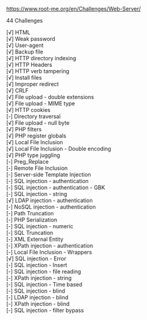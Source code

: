 https://www.root-me.org/en/Challenges/Web-Server/

  44 Challenges 

  [√] HTML<br>
  [√] Weak password<br>
  [√] User-agent<br>
  [√] Backup file<br>
  [√] HTTP directory indexing<br>
  [√] HTTP Headers<br>
  [√] HTTP verb tampering<br>
  [√] Install files<br>
  [√] Improper redirect<br>
  [√] CRLF<br>
  [√] File upload - double extensions<br>
  [√] File upload - MIME type<br>
  [√] HTTP cookies<br>
  [-] Directory traversal<br>
  [√] File upload - null byte<br>
  [√] PHP filters<br>
  [√] PHP register globals<br>
  [√] Local File Inclusion<br>
  [√] Local File Inclusion - Double encoding<br>
  [√] PHP type juggling<br>
  [-] Preg_Replace<br>
  [-] Remote File Inclusion<br>
  [-] Server-side Template Injection<br>
  [-] SQL injection - authentication<br>
  [-] SQL injection - authentication - GBK<br>
  [-] SQL injection - string<br>
  [√] LDAP injection - authentication<br>
  [-] NoSQL injection - authentication<br>
  [-] Path Truncation<br>
  [-] PHP Serialization<br>
  [-] SQL injection - numeric<br>
  [-] SQL Truncation<br>
  [-] XML External Entity<br>
  [-] XPath injection - authentication<br>
  [-] Local File Inclusion - Wrappers<br>
  [√] SQL injection - Error<br>
  [-] SQL injection - Insert<br>
  [-] SQL injection - file reading<br>
  [-] XPath injection - string<br>
  [-] SQL injection - Time based<br>
  [-] SQL injection - blind<br>
  [-] LDAP injection - blind<br>
  [-] XPath injection - blind<br>
  [-] SQL injection - filter bypass<br>  
